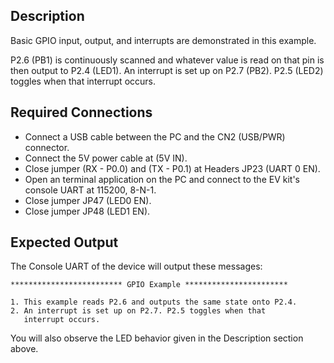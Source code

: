 ## Description

Basic GPIO input, output, and interrupts are demonstrated in this example.

P2.6 (PB1) is continuously scanned and whatever value is read on that pin is then output to P2.4 (LED1).  An interrupt is set up on P2.7 (PB2). P2.5 (LED2) toggles when that interrupt occurs.

## Required Connections

-   Connect a USB cable between the PC and the CN2 (USB/PWR) connector.
-   Connect the 5V power cable at (5V IN).
-   Close jumper (RX - P0.0) and (TX - P0.1) at Headers JP23 (UART 0 EN).
-   Open an terminal application on the PC and connect to the EV kit's console UART at 115200, 8-N-1.
-   Close jumper JP47 (LED0 EN).
-   Close jumper JP48 (LED1 EN).

## Expected Output

The Console UART of the device will output these messages:

```
************************* GPIO Example ***********************

1. This example reads P2.6 and outputs the same state onto P2.4.
2. An interrupt is set up on P2.7. P2.5 toggles when that
   interrupt occurs.
```

You will also observe the LED behavior given in the Description section above.